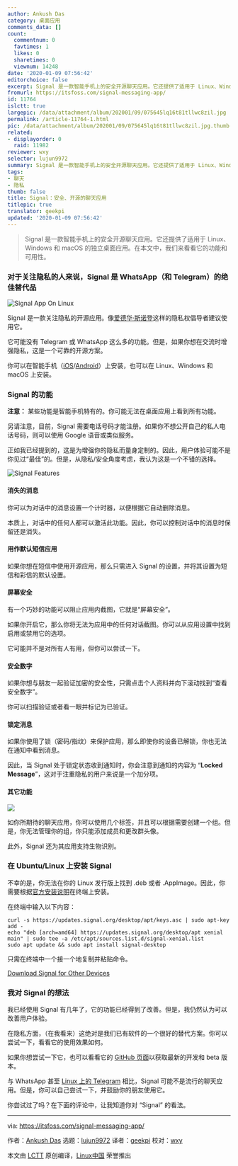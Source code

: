 ```yaml
---
author: Ankush Das
category: 桌面应用
comments_data: []
count:
  commentnum: 0
  favtimes: 1
  likes: 0
  sharetimes: 0
  viewnum: 14248
date: '2020-01-09 07:56:42'
editorchoice: false
excerpt: Signal 是一款智能手机上的安全开源聊天应用。它还提供了适用于 Linux、Windows 和 macOS 的独立桌面应用。在本文中，我们来看看它的功能和可用性。
fromurl: https://itsfoss.com/signal-messaging-app/
id: 11764
islctt: true
largepic: /data/attachment/album/202001/09/075645lq16t81tllwc8zil.jpg
permalink: /article-11764-1.html
pic: /data/attachment/album/202001/09/075645lq16t81tllwc8zil.jpg.thumb.jpg
related:
- displayorder: 0
  raid: 11982
reviewer: wxy
selector: lujun9972
summary: Signal 是一款智能手机上的安全开源聊天应用。它还提供了适用于 Linux、Windows 和 macOS 的独立桌面应用。在本文中，我们来看看它的功能和可用性。
tags:
- 聊天
- 隐私
thumb: false
title: Signal：安全、开源的聊天应用
titlepic: true
translator: geekpi
updated: '2020-01-09 07:56:42'
---
```



> 
> Signal 是一款智能手机上的安全开源聊天应用。它还提供了适用于 Linux、Windows 和 macOS 的独立桌面应用。在本文中，我们来看看它的功能和可用性。
> 
> 
> 


### 对于关注隐私的人来说，Signal 是 WhatsApp（和 Telegram）的绝佳替代品


![Signal App On Linux](/data/attachment/album/202001/09/075645lq16t81tllwc8zil.jpg)


Signal 是一款关注隐私的开源应用。像[爱德华·斯诺登](https://en.wikipedia.org/wiki/Edward_Snowden)这样的隐私权倡导者建议使用它。


它可能没有 Telegram 或 WhatsApp 这么多的功能。但是，如果你想在交流时增强隐私，这是一个可靠的开源方案。


你可以在智能手机（[iOS](https://apps.apple.com/us/app/signal-private-messenger/id874139669)/[Android](https://play.google.com/store/apps/details?id=org.thoughtcrime.securesms&hl=en_IN)）上安装，也可以在 Linux、Windows 和 macOS 上安装。


### Signal 的功能


**注意：** 某些功能是智能手机特有的。你可能无法在桌面应用上看到所有功能。


另请注意，目前，Signal 需要电话号码才能注册。如果你不想公开自己的私人电话号码，则可以使用 Google 语音或类似服务。


正如我已经提到的，这是为增强你的隐私而量身定制的。因此，用户体验可能不是你见过“最佳”的。但是，从隐私/安全角度考虑，我认为这是一个不错的选择。


![Signal Features](/data/attachment/album/202001/09/075648tv4lls4pbqxtcg4p.jpg)


#### 消失的消息


你可以为对话中的消息设置一个计时器，以便根据它自动删除消息。


本质上，对话中的任何人都可以激活此功能。因此，你可以控制对话中的消息时保留还是消失。


#### 用作默认短信应用


如果你想在短信中使用开源应用，那么只需进入 Signal 的设置，并将其设置为短信和彩信的默认设置。


#### 屏幕安全


有一个巧妙的功能可以阻止应用内截图，它就是“屏幕安全”。


如果你开启它，那么你将无法为应用中的任何对话截图。你可以从应用设置中找到启用或禁用它的选项。


它可能并不是对所有人有用，但你可以尝试一下。


#### 安全数字


如果你想与朋友一起验证加密的安全性，只需点击个人资料并向下滚动找到“查看安全数字”。


你可以扫描验证或者看一眼并标记为已验证。


#### 锁定消息


如果你使用了锁（密码/指纹）来保护应用，那么即使你的设备已解锁，你也无法在通知中看到消息。


因此，当 Signal 处于锁定状态收到通知时，你会注意到通知的内容为 “**Locked Message**”，这对于注重隐私的用户来说是一个加分项。


#### 其它功能


![](/data/attachment/album/202001/09/075652uoe2mdt1dk2rfiim.jpg)


如你所期待的聊天应用，你可以使用几个标签，并且可以根据需要创建一个组。但是，你无法管理你的组，你只能添加成员和更改群头像。


此外，Signal 还为其应用支持生物识别。


### 在 Ubuntu/Linux 上安装 Signal


不幸的是，你无法在你的 Linux 发行版上找到 .deb 或者 .AppImage。因此，你需要根据[官方安装说明](https://signal.org/download/)在终端上安装。


在终端中输入以下内容：



```
curl -s https://updates.signal.org/desktop/apt/keys.asc | sudo apt-key add -
echo "deb [arch=amd64] https://updates.signal.org/desktop/apt xenial main" | sudo tee -a /etc/apt/sources.list.d/signal-xenial.list
sudo apt update && sudo apt install signal-desktop
```

只需在终端中一个接一个地复制并粘贴命令。


[Download Signal for Other Devices](https://signal.org/download/)


### 我对 Signal 的想法


我已经使用 Signal 有几年了，它的功能已经得到了改善。但是，我仍然认为可以改善用户体验。


在隐私方面，（在我看来）这绝对是我们已有软件的一个很好的替代方案。你可以尝试一下，看看它的使用效果如何。


如果你想尝试一下它，也可以看看它的 [GitHub 页面](https://github.com/signalapp)以获取最新的开发和 beta 版本。


与 WhatsApp 甚至 [Linux 上的 Telegram](https://itsfoss.com/install-telegram-desktop-linux/) 相比，Signal 可能不是流行的聊天应用。但是，你可以自己尝试一下，并鼓励你的朋友使用它。


你尝试过了吗？在下面的评论中，让我知道你对 “Signal” 的看法。




---


via: <https://itsfoss.com/signal-messaging-app/>


作者：[Ankush Das](https://itsfoss.com/author/ankush/) 选题：[lujun9972](https://github.com/lujun9972) 译者：[geekpi](https://github.com/geekpi) 校对：[wxy](https://github.com/wxy)


本文由 [LCTT](https://github.com/LCTT/TranslateProject) 原创编译，[Linux中国](https://linux.cn/) 荣誉推出